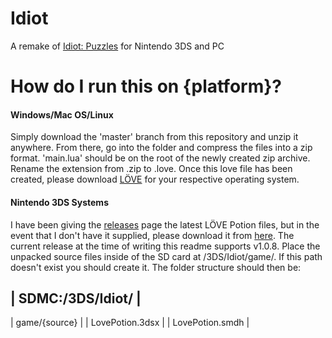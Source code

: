 # Idiot
A remake of [Idiot: Puzzles](http://forum.stabyourself.net/viewtopic.php?f=11&t=3311) for Nintendo 3DS and PC

<p align="center"
  <img src="http://imgur.com/jN4E68E"/>
</p>

# How do I run this on {platform}?

#### Windows/Mac OS/Linux
  Simply download the 'master' branch from this repository and unzip it anywhere.
From there, go into the folder and compress the files into a zip format. 'main.lua' should be on the root of the
newly created zip archive. Rename the extension from .zip to .love. Once this love file has been created, please
download [LÖVE](https://www.love2d.org/) for your respective operating system.

#### Nintendo 3DS Systems
  I have been giving the [releases](https://github.com/TurtleP/Idiot/releases) page the latest LÖVE Potion files, but in 
the event that I don't have it supplied, please download it from [here](https://github.com/VideahGams/LovePotion/releases).
The current release at the time of writing this readme supports v1.0.8. Place the unpacked source files inside of the SD card
at /3DS/Idiot/game/. If this path doesn't exist you should create it. The folder structure should then be:

| SDMC:/3DS/Idiot/ |
--------------------
| game/{source}    |
| LovePotion.3dsx  |
| LovePotion.smdh  |
